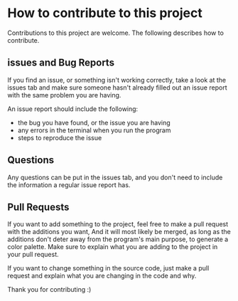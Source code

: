 # How to contribute to this project

Contributions to this project are welcome. The following describes how to contribute.

## issues and Bug Reports
If you find an issue, or something isn't working correctly, take a look at the issues tab and make sure someone
hasn't already filled out an issue report with the same problem you are having.

An issue report should include the following:
- the bug you have found, or the issue you are having
- any errors in the terminal when you run the program
- steps to reproduce the issue

## Questions

Any questions can be put in the issues tab, and you don't need to include the information a regular issue report has.

## Pull Requests
If you want to add something to the project, feel free to make a pull request with the additions you want,
And it will most likely be merged, as long as the additions don't deter away from the program's main purpose, to generate a color palette.
Make sure to explain what you are adding to the project in your pull request.

If you want to change something in the source code, just make a pull request and explain what you are changing in the code and why.


Thank you for contributing :)
